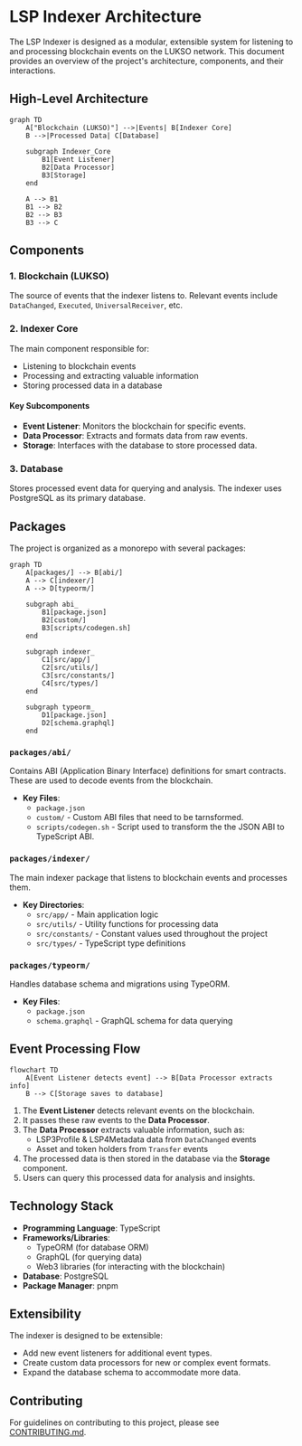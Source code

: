 # LSP Indexer Architecture

The LSP Indexer is designed as a modular, extensible system for listening to and processing blockchain events on the LUKSO network. This document provides an overview of the project's architecture, components, and their interactions.

## High-Level Architecture

```mermaid
graph TD
    A["Blockchain (LUKSO)"] -->|Events| B[Indexer Core]
    B -->|Processed Data| C[Database]

    subgraph Indexer_Core
        B1[Event Listener]
        B2[Data Processor]
        B3[Storage]
    end

    A --> B1
    B1 --> B2
    B2 --> B3
    B3 --> C
```

## Components

### 1. Blockchain (LUKSO)

The source of events that the indexer listens to. Relevant events include `DataChanged`, `Executed`, `UniversalReceiver`, etc.

### 2. Indexer Core

The main component responsible for:

- Listening to blockchain events
- Processing and extracting valuable information
- Storing processed data in a database

#### Key Subcomponents

- **Event Listener**: Monitors the blockchain for specific events.
- **Data Processor**: Extracts and formats data from raw events.
- **Storage**: Interfaces with the database to store processed data.

### 3. Database

Stores processed event data for querying and analysis. The indexer uses PostgreSQL as its primary database.

## Packages

The project is organized as a monorepo with several packages:

```mermaid
graph TD
    A[packages/] --> B[abi/]
    A --> C[indexer/]
    A --> D[typeorm/]

    subgraph abi_
        B1[package.json]
        B2[custom/]
        B3[scripts/codegen.sh]
    end

    subgraph indexer_
        C1[src/app/]
        C2[src/utils/]
        C3[src/constants/]
        C4[src/types/]
    end

    subgraph typeorm_
        D1[package.json]
        D2[schema.graphql]
    end
```

### `packages/abi/`

Contains ABI (Application Binary Interface) definitions for smart contracts. These are used to decode events from the blockchain.

- **Key Files**:
  - `package.json`
  - `custom/` - Custom ABI files that need to be tarnsformed.
  - `scripts/codegen.sh` - Script used to transform the the JSON ABI to TypeScript ABI.

### `packages/indexer/`

The main indexer package that listens to blockchain events and processes them.

- **Key Directories**:
  - `src/app/` - Main application logic
  - `src/utils/` - Utility functions for processing data
  - `src/constants/` - Constant values used throughout the project
  - `src/types/` - TypeScript type definitions

### `packages/typeorm/`

Handles database schema and migrations using TypeORM.

- **Key Files**:
  - `package.json`
  - `schema.graphql` - GraphQL schema for data querying

## Event Processing Flow

```mermaid
flowchart TD
    A[Event Listener detects event] --> B[Data Processor extracts info]
    B --> C[Storage saves to database]
```

1. The **Event Listener** detects relevant events on the blockchain.
2. It passes these raw events to the **Data Processor**.
3. The **Data Processor** extracts valuable information, such as:
   - LSP3Profile & LSP4Metadata data from `DataChanged` events
   - Asset and token holders from `Transfer` events
4. The processed data is then stored in the database via the **Storage** component.
5. Users can query this processed data for analysis and insights.

## Technology Stack

- **Programming Language**: TypeScript
- **Frameworks/Libraries**:
  - TypeORM (for database ORM)
  - GraphQL (for querying data)
  - Web3 libraries (for interacting with the blockchain)
- **Database**: PostgreSQL
- **Package Manager**: pnpm

## Extensibility

The indexer is designed to be extensible:

- Add new event listeners for additional event types.
- Create custom data processors for new or complex event formats.
- Expand the database schema to accommodate more data.

## Contributing

For guidelines on contributing to this project, please see [CONTRIBUTING.md](CONTRIBUTING.md).
